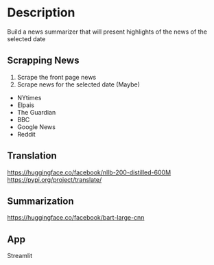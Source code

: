 # Description
Build a news summarizer that will present highlights of the news of the selected date

## Scrapping News
1. Scrape the front page news
2. Scrape news for the selected date (Maybe)
- NYtimes
- Elpais
- The Guardian
- BBC
- Google News
- Reddit

## Translation
https://huggingface.co/facebook/nllb-200-distilled-600M  
https://pypi.org/project/translate/
## Summarization
https://huggingface.co/facebook/bart-large-cnn
## App
Streamlit